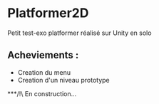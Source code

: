 # Platformer2D
Petit test-exo platformer réalisé sur Unity en solo

## Acheviements :
- Creation du menu
- Creation d'un niveau prototype

***/!\ En construction...

